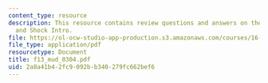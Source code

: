 ```yaml
---
content_type: resource
description: This resource contains review questions and answers on the topic of Stagnation
  and Shock Intro.
file: https://ol-ocw-studio-app-production.s3.amazonaws.com/courses/16-01-unified-engineering-i-ii-iii-iv-fall-2005-spring-2006/2a8a41b42fc9092bb340279fc662bef6_f13_mud_0304.pdf
file_type: application/pdf
resourcetype: Document
title: f13_mud_0304.pdf
uid: 2a8a41b4-2fc9-092b-b340-279fc662bef6
---
```

